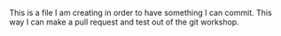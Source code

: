 This is a file I am creating in order to have something I can commit. This way I can make a pull request and test out of the git workshop.
